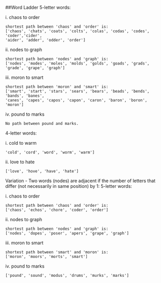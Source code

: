 ##Word Ladder
5-letter words:

  i. chaos to order
  ```
  shortest path between 'chaos' and 'order' is:
['chaos', 'chats', 'coats', 'colts', 'colas', 'codas', 'codes', 'coder','cider',
'aider', 'adder', 'odder', 'order']
```
  ii. nodes to graph
  ```
  shortest path between 'nodes' and 'graph' is:
['nodes', 'modes', 'moles', 'molds', 'golds', 'goads', 'grads', 'grade', 'grape', 'graph']
```
  iii. moron to smart
  ```
  shortest path between 'moron' and 'smart' is:
['smart', 'start', 'stars', 'sears', 'bears', 'beads', 'bends', 'bands', 'banes',
'canes', 'capes', 'capos', 'capon', 'caron', 'baron', 'boron', 'moron']
```
  iv. pound to marks
```
No path between pound and marks.
```

4-letter words:

  i. cold to warm
  ```
  'cold', 'cord', 'word', 'worm', 'warm']
  ```
  ii. love to hate
  ```
  ['love', 'hove', 'have', 'hate']
  ```

Variation - Two words (nodes) are adjacent if the number of letters that differ (not necessarily in same position) by 1:
5-letter words:

  i. chaos to order
  ```
  shortest path between 'chaos' and 'order' is:
['chaos', 'echos', 'chore', 'coder', 'order']
```
  ii. nodes to graph
  ```
  shortest path between 'nodes' and 'graph' is:
['nodes', 'dopes', 'poser', 'apers', 'grape', 'graph']
```
  iii. moron to smart
  ```
  shortest path between 'smart' and 'moron' is:
['moron', 'moors', 'morts', 'smart']

```
  iv. pound to marks
```
['pound', 'sound', 'modus', 'drums', 'murks', 'marks']
```
